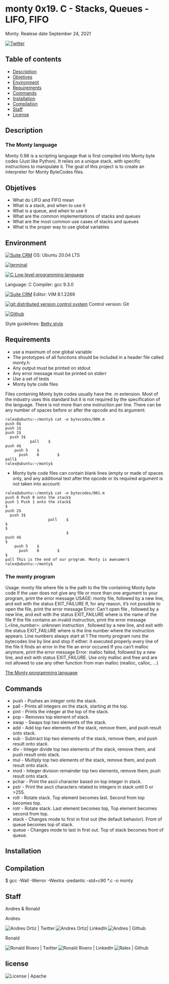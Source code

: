 # monty 0x19. C - Stacks, Queues - LIFO, FIFO
Monty. Realese date September 24, 2021
<!--Share on Twitter -->
[![Twitter](https://img.shields.io/twitter/url?style=social&url=https%3A%2F%2Fgithub.com%2Fralexrivero%2Fmonty)](https://img.shields.io/twitter/url?style=social&url=https%3A%2F%2Fgithub.com%2Fralexrivero%2Fmonty)

## Table of contents
* [Description](#Description)
* [Objetives](#Objetives)
* [Environment](#Environment)
* [Requirements](#Requirements)
* [Commands](#Commands)
* [Installation](#Installation)
* [Compilation](#Compilation)
* [Staff](#Staff)
* [License](#License)

## Description

### The Monty language

Monty 0.98 is a scripting language that is first compiled into Monty byte codes (Just like Python). It relies on a unique stack, with specific instructions to manipulate it. The goal of this project is to create an interpreter for Monty ByteCodes files.

## Objetives

- What do LIFO and FIFO mean
- What is a stack, and when to use it
- What is a queue, and when to use it
- What are the common implementations of stacks and queues
- What are the most common use cases of stacks and queues
- What is the proper way to use global variables

## Environment

<!-- ubuntu -->
<a href="https://ubuntu.com/" target="_blank"> <img height="" src="https://img.shields.io/static/v1?label=&message=Ubuntu&color=E95420&logo=Ubuntu&logoColor=E95420&labelColor=2F333A" alt="Suite CRM"></a>
OS: Ubuntu 20.04 LTS
<!-- bash -->
<a href="https://www.gnu.org/software/bash/" target="_blank"> <img height="" src="https://img.shields.io/static/v1?label=&message=GNU%20Bash&color=4EAA25&logo=GNU%20Bash&logoColor=4EAA25&labelColor=2F333A" alt="terminal"></a>
<!-- c -->	<a href="https://www.cprogramming.com/" target="_blank"><img src="https://img.shields.io/static/v1?label=&message=C%20Language&color=5C6BC0&logo=c&logoColor=A8B9CC&labelColor=2F333A" alt="C Low level programming language"></a>
Language: C
Compiler: gcc 9.3.0
<!-- vim -->
<a href="https://www.vim.org/" target="_blank"> <img height="" src="https://img.shields.io/static/v1?label=&message=Vim&color=019733&logo=Vim&logoColor=019733&labelColor=2F333A" alt="Suite CRM"></a>
Editor: VIM 8.1.2269
<!-- git -->
<a href="https://git-scm.com/" target="_blank"> <img height="" src="https://img.shields.io/static/v1?label=&message=Git&color=F05032&logo=Git&logoColor=F05032&labelColor=2F333A" alt="git distributed version control system"></a>
Control version: Git
<!-- github -->
<a href="https://github.com" target="_blank"> <img height="" src="https://img.shields.io/static/v1?label=&message=GitHub&color=181717&logo=GitHub&logoColor=f2f2f2&labelColor=2F333A" alt="Github"></a>

Style guidelines: [Betty style](https://github.com/holbertonschool/Betty/wiki)

## Requirements

- use a maximum of one global variable
- The prototypes of all functions should be included in a header file called monty.h
- Any output must be printed on stdout
- Any error message must be printed on stderr
- Use a set of tests
- Monty byte code files

Files containing Monty byte codes usually have the .m extension. Most of the industry uses this standard but it is not required by the specification of the language. There is not more than one instruction per line. There can be any number of spaces before or after the opcode and its argument:

```
ralex@ubuntu:~/monty$ cat -e bytecodes/000.m
push 0$
push 1$
push 2$
  push 3$
		   pall    $
push 4$
    push 5    $
      push    6        $
pall$
ralex@ubuntu:~/monty$
```
- Monty byte code files can contain blank lines (empty or made of spaces only, and any additional text after the opcode or its required argument is not taken into account:

```
ralex@ubuntu:~/monty$ cat -e bytecodes/001.m
push 0 Push 0 onto the stack$
push 1 Push 1 onto the stack$
$
push 2$
  push 3$
                   pall    $
$
$
                           $
push 4$
$
    push 5    $
      push    6        $
$
pall This is the end of our program. Monty is awesome!$
ralex@ubuntu:~/monty$
```
### The monty program

Usage: monty file
where file is the path to the file containing Monty byte code
If the user does not give any file or more than one argument to your program, print the error message USAGE: monty file, followed by a new line, and exit with the status EXIT_FAILURE
If, for any reason, it’s not possible to open the file, print the error message Error: Can't open file <file>, followed by a new line, and exit with the status EXIT_FAILURE
where <file> is the name of the file
If the file contains an invalid instruction, print the error message L<line_number>: unknown instruction <opcode>, followed by a new line, and exit with the status EXIT_FAILURE
where is the line number where the instruction appears.
Line numbers always start at 1
The monty program runs the bytecodes line by line and stop if either:
it executed properly every line of the file
it finds an error in the file
an error occured
If you can’t malloc anymore, print the error message Error: malloc failed, followed by a new line, and exit with status EXIT_FAILURE.
Use only malloc and free and are not allowed to use any other function from man malloc (realloc, calloc, …)
<!-- github -->
<a href="http://montyscoconut.github.io/#:~:text=The%20Monty%20programming%20language%20Monty%20is%20a%20language,close%20the%20gap%20between%20scripting%20and%20programming%20languages." target="_blank"> The Monty programming language</a>


## Commands

- push - Pushes an integer onto the stack.
- pall - Prints all integers on the stack, starting at the top.
- pint - Prints the integer at the top of the stack.
- pop - Removes top element of stack.
- swap - Swaps top two elements of the stack.
- add - Add top two elements of the stack, remove them, and push result onto stack.
- sub - Subtract top two elements of the stack, remove them, and push result onto stack.
- div - Integer divide top two elements of the stack, remove them, and push result onto stack.
- mul - Multiply top two elements of the stack, remove them, and push result onto stack.
- mod - Integer division remainder top two elements, remove them, push result onto stack.
- pchar - Print the ascii character based on top integer in stack.
- pstr - Print the ascii characters related to integers in stack until 0 or >255.
- rotl - Rotate stack. Top element becomes last. Second from top becomes top.
- rotr - Rotate stack. Last element becomes top, Top element becomes second from top.
- stack - Changes mode to first in first out (the default behavior). Front of queue becomes top of stack.
- queue - Changes mode to last in first out. Top of stack becomes front of queue.

## Installation

## Compilation

$ gcc -Wall -Werror -Wextra -pedantic -std=c90 *.c -o monty

## Staff
Andres & Ronald

Andres

<a href="https://twitter.com/Potterhead_uy" target="_blank">  <img align="left" alt="Andres Ortiz | Twitter" src="https://img.shields.io/twitter/follow/Potterhead_uy?style=social" /> </a>

<a href="https://www.linkedin.com/in/andres-ortiz-535aa98a/" target="_blank">  <img align="left" alt="Andres Ortiz| LinkedIn" src="https://img.shields.io/badge/LinkedIn-blue?style=social&logo=linkedin" /> </a>

<a href="https://github.com/Aortiz91" target="_blank">  <img align="left" src="https://img.shields.io/github/followers/hippocampus3282?style=social" alt="Andres | Github"> </a>
<br/>

Ronald

<a href="https://twitter.com/ralex_uy" target="_blank">  <img align="left" alt="Ronald Rivero | Twitter" src="https://img.shields.io/twitter/follow/ralex_uy?style=social" /> </a>

<a href="https://www.linkedin.com/in/ronald-rivero/" target="_blank">  <img align="left" alt="Ronald Rivero | LinkedIn" src="https://img.shields.io/badge/LinkedIn-blue?style=social&logo=linkedin" /> </a>

<a href="https://github.com/ralexrivero/" target="_blank">  <img align="left" src="https://img.shields.io/github/followers/ralexrivero?style=social" alt="Ralex | Github"> </a>

<br/>

## license
<a href="LICENSE" target="_blank">  <img align="left" src="https://img.shields.io/github/license/ralexrivero/monty" alt="License | Apache"> </a>
